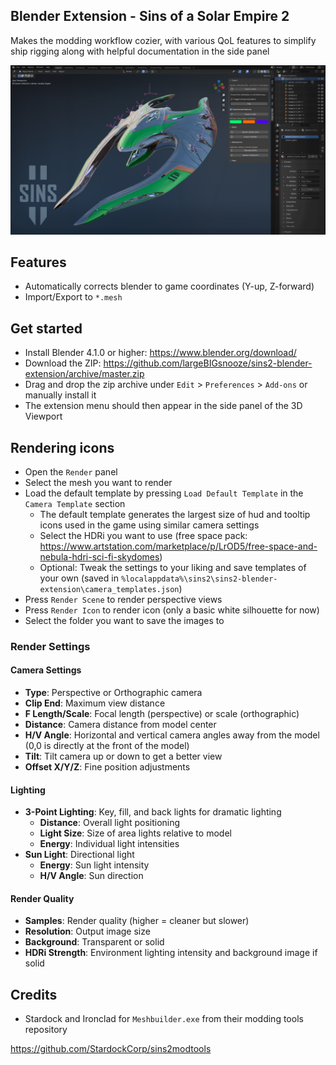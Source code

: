 ## Blender Extension - Sins of a Solar Empire 2


Makes the modding workflow cozier, with various QoL features to simplify ship rigging along with helpful documentation in the side panel

<img src="./blender_splash.png"></img>

## Features
- Automatically corrects blender to game coordinates (Y-up, Z-forward)
- Import/Export to `*.mesh`

## Get started

- Install Blender 4.1.0 or higher: https://www.blender.org/download/
- Download the ZIP: https://github.com/largeBIGsnooze/sins2-blender-extension/archive/master.zip
- Drag and drop the zip archive under `Edit` > `Preferences` > `Add-ons` or manually install it
- The extension menu should then appear in the side panel of the 3D Viewport

## Rendering icons

- Open the `Render` panel
- Select the mesh you want to render
- Load the default template by pressing `Load Default Template` in the `Camera Template` section
    - The default template generates the largest size of hud and tooltip icons used in the game using similar camera settings
    - Select the HDRi you want to use
        (free space pack: https://www.artstation.com/marketplace/p/LrOD5/free-space-and-nebula-hdri-sci-fi-skydomes)
    - Optional: Tweak the settings to your liking and save templates of your own (saved in `%localappdata%\sins2\sins2-blender-extension\camera_templates.json`)
- Press `Render Scene` to render perspective views
- Press `Render Icon` to render icon (only a basic white silhouette for now)
- Select the folder you want to save the images to

### Render Settings

#### Camera Settings
- **Type**: Perspective or Orthographic camera
- **Clip End**: Maximum view distance
- **F Length/Scale**: Focal length (perspective) or scale (orthographic)
- **Distance**: Camera distance from model center
- **H/V Angle**: Horizontal and vertical camera angles away from the model (0,0 is directly at the front of the model)
- **Tilt**: Tilt camera up or down to get a better view
- **Offset X/Y/Z**: Fine position adjustments

#### Lighting
- **3-Point Lighting**: Key, fill, and back lights for dramatic lighting
  - **Distance**: Overall light positioning
  - **Light Size**: Size of area lights relative to model
  - **Energy**: Individual light intensities
- **Sun Light**: Directional light
  - **Energy**: Sun light intensity
  - **H/V Angle**: Sun direction

#### Render Quality
- **Samples**: Render quality (higher = cleaner but slower)
- **Resolution**: Output image size
- **Background**: Transparent or solid
- **HDRi Strength**: Environment lighting intensity and background image if solid

## Credits
- Stardock and Ironclad for `Meshbuilder.exe` from their modding tools repository

https://github.com/StardockCorp/sins2modtools
